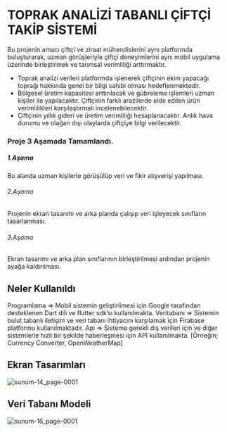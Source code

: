 # TOPRAK ANALİZİ TABANLI ÇİFTÇİ TAKİP SİSTEMİ

Bu projenin amacı çiftçi ve ziraat mühendislerini aynı platformda
buluşturarak, uzman görüşleriyle çiftçi deneyimlerini aynı mobil
uygulama üzerinde birleştirmek ve tarımsal verimliliği arttırmaktır.

- Toprak analizi verileri platformda işlenerek çiftçinin ekim yapacağı
toprağı hakkında genel bir bilgi sahibi olması hedeflenmektedir.
- Bölgesel üretim kapasitesi arttırılacak ve gübreleme işlemleri uzman
kişiler ile yapılacaktır. Çiftçinin farklı arazilerde elde edilen ürün
verimlilikleri karşılaştırmalı incelenebilecektir.
- Çiftçinin yıllık gideri ve üretim verimliliği hesaplanacaktır. Anlık hava
durumu ve olağan dışı olaylarda çiftçiye bilgi verilecektir.

### Proje 3 Aşamada Tamamlandı.

##### 1.Aşama
Bu alanda uzman kişilerle görüşülüp veri ve fikir alışverişi yapılması.
###### 2.Aşama
Projenin ekran tasarımı ve arka planda çalışıp veri işleyecek sınıfların tasarlanması.
###### 3.Aşama
Ekran tasarımı ve arka plan sınıflarının birleştirilmesi ardından projenin ayağa kaldırılması.

## Neler Kullanıldı

Programlama => Mobil sistemin geliştirlimesi için Google tarafından desteklenen Dart dili ve flutter sdk’sı kullanılmakta.
Veritabanı  => Sistemin bulut tabanlı iletişim ve veri tabanı ihtiyacını karşılamak için Firabase platformu kullanılmaktadır.
Api => Sisteme gerekli dış verileri için ve diğer sistemlerle hızlı bir şekilde haberleşmesi için API kullanılmakta. [Örneğin; Currency Converter, OpenWeatherMap]

## Ekran Tasarımları

![sunum-14_page-0001](https://user-images.githubusercontent.com/54424377/159236317-d2f7fc86-96d9-42c6-8273-f83043a1a2b9.jpg)

## Veri Tabanı Modeli

![sunum-16_page-0001](https://user-images.githubusercontent.com/54424377/159236489-25b19596-048b-4a43-b1ad-2e4643ace454.jpg)


